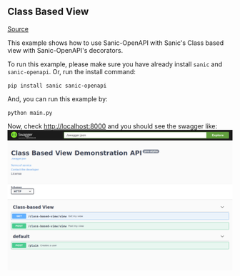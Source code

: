 ## Class Based View

[Source](https://github.com/huge-success/sanic-openapi/tree/master/examples/class_based_view)

This example shows how to use Sanic-OpenAPI with Sanic's Class based view with Sanic-OpenAPI's decorators.

To run this example, please make sure you have already install `sanic` and `sanic-openapi`.
Or, run the install command:

```shell
pip install sanic sanic-openapi
```

And, you can run this example by:

```shell
python main.py
```

Now, check <http://localhost:8000> and you should see the swagger like:
![](./swagger.png)
